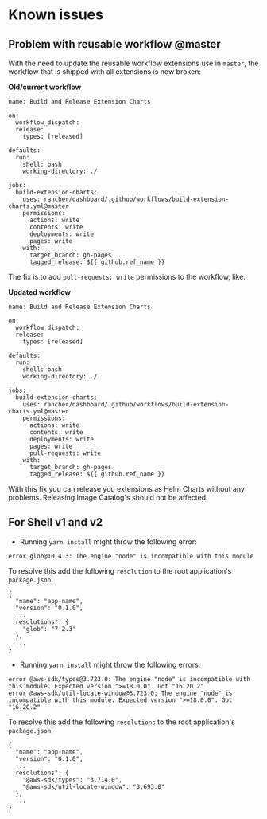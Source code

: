 # Known issues

## Problem with reusable workflow @master

With the need to update the reusable workflow extensions use in `master`, the workflow that is shipped with all extensions is now broken:

**Old/current workflow**

```
name: Build and Release Extension Charts

on:
  workflow_dispatch:
  release:  
    types: [released]

defaults:
  run:
    shell: bash
    working-directory: ./

jobs:
  build-extension-charts:
    uses: rancher/dashboard/.github/workflows/build-extension-charts.yml@master
    permissions:
      actions: write
      contents: write
      deployments: write
      pages: write
    with:
      target_branch: gh-pages
      tagged_release: ${{ github.ref_name }}

```

The fix is to add `pull-requests: write` permissions to the workflow, like:

**Updated workflow**

```
name: Build and Release Extension Charts

on:
  workflow_dispatch:
  release:  
    types: [released]

defaults:
  run:
    shell: bash
    working-directory: ./

jobs:
  build-extension-charts:
    uses: rancher/dashboard/.github/workflows/build-extension-charts.yml@master
    permissions:
      actions: write
      contents: write
      deployments: write
      pages: write
      pull-requests: write
    with:
      target_branch: gh-pages
      tagged_release: ${{ github.ref_name }}
```

With this fix you can release you extensions as Helm Charts without any problems. Releasing Image Catalog's should not be affected.

## For Shell v1 and v2

- Running `yarn install` might throw the following error:
```
error glob@10.4.3: The engine "node" is incompatible with this module
```

To resolve this add the following `resolution` to the root application's `package.json`:
```
{
  "name": "app-name",
  "version": "0.1.0",
  ...
  resolutions": {
    "glob": "7.2.3"
  },
  ...
}
```

- Running `yarn install` might throw the following errors:
```
error @aws-sdk/types@3.723.0: The engine "node" is incompatible with this module. Expected version ">=18.0.0". Got "16.20.2"
error @aws-sdk/util-locate-window@3.723.0: The engine "node" is incompatible with this module. Expected version ">=18.0.0". Got "16.20.2"
```

To resolve this add the following `resolutions` to the root application's `package.json`:
```
{
  "name": "app-name",
  "version": "0.1.0",
  ...
  resolutions": {
    "@aws-sdk/types": "3.714.0",
    "@aws-sdk/util-locate-window": "3.693.0"
  },
  ...
}
```
